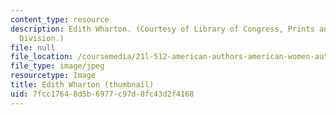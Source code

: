 ```yaml
---
content_type: resource
description: Edith Wharton. (Courtesy of Library of Congress, Prints and Photographs
  Division.)
file: null
file_location: /coursemedia/21l-512-american-authors-american-women-authors-spring-2003/7fcc17648d5b6977c97d8fc43d2f4168_21l-512s03-th.jpg
file_type: image/jpeg
resourcetype: Image
title: Edith Wharton (thumbnail)
uid: 7fcc1764-8d5b-6977-c97d-8fc43d2f4168
---
```


